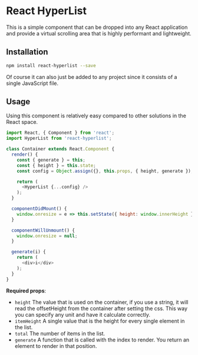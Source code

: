 # React HyperList

This is a simple component that can be dropped into any React application and
provide a virtual scrolling area that is highly performant and lightweight.

## Installation

```sh
npm install react-hyperlist --save
```

Of course it can also just be added to any project since it consists of a
single JavaScript file.

## Usage

Using this component is relatively easy compared to other solutions in the
React space.

``` js
import React, { Component } from 'react';
import HyperList from 'react-hyperlist';

class Container extends React.Component {
  render() {
    const { generate } = this;
    const { height } = this.state;
    const config = Object.assign({}, this.props, { height, generate });

    return (
      <HyperList {...config} />
    );
  }

  componentDidMount() {
    window.onresize = e => this.setState({ height: window.innerHeight });
  }

  componentWillUnmount() {
    window.onresize = null;
  }

  generate(i) {
    return (
      <div>i</div>
    );
  }
}
```

**Required props**:

- `height` The value that is used on the container, if you use a string, it
  will read the offsetHeight from the container after setting the css. This way
  you can specify any unit and have it calculate correctly.
- `itemHeight` A single value that is the height for every single element in
  the list.
- `total` The number of items in the list.
- `generate` A function that is called with the index to render. You return an
  element to render in that position.
